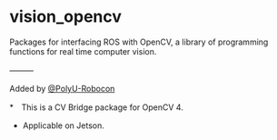 vision_opencv
=============

Packages for interfacing ROS with OpenCV, a library of programming functions for real time computer vision.

———　

Added by [@PolyU-Robocon](https://github.com/PolyU-Robocon)

*　This is a CV Bridge package for OpenCV 4.
* Applicable on Jetson.

